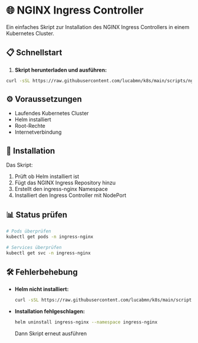 # 🌐 NGINX Ingress Controller

Ein einfaches Skript zur Installation des NGINX Ingress Controllers in einem Kubernetes Cluster.

## 📋 Schnellstart

1. **Skript herunterladen und ausführen:**
```bash
curl -sSL https://raw.githubusercontent.com/lucabmn/k8s/main/scripts/nginx-controller/install.sh -o install.sh && chmod +x install.sh && sudo ./install.sh
```

## ⚙️ Voraussetzungen

- Laufendes Kubernetes Cluster
- Helm installiert
- Root-Rechte
- Internetverbindung

## 🔧 Installation

Das Skript:
1. Prüft ob Helm installiert ist
2. Fügt das NGINX Ingress Repository hinzu
3. Erstellt den ingress-nginx Namespace
4. Installiert den Ingress Controller mit NodePort

## 📊 Status prüfen

```bash
# Pods überprüfen
kubectl get pods -n ingress-nginx

# Services überprüfen
kubectl get svc -n ingress-nginx
```

## 🛠️ Fehlerbehebung

- **Helm nicht installiert:** 
  ```bash
  curl -sSL https://raw.githubusercontent.com/lucabmn/k8s/main/scripts/helm/install.sh | sudo bash
  ```
- **Installation fehlgeschlagen:**
  ```bash
  helm uninstall ingress-nginx --namespace ingress-nginx
  ```
  Dann Skript erneut ausführen